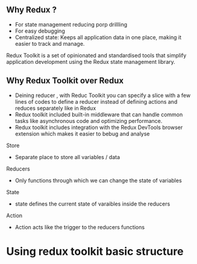 ## Why Redux ?
- For state management reducing porp drillling 
- For easy debugging
- Centralized state: Keeps all application data in one place, making it easier to track and manage.

Redux Toolkit is a set of opinionated and standardised tools that simplify application development using the Redux state management library.


## Why Redux Toolkit over Redux 
- Deining reducer , with Reduc Toolkit you can specify a slice with a few lines of codes to define a reducer instead of defining actions and reduces separately like in Redux 
- Redux toolkit included built-in middleware that can handle common tasks like asynchronous code and optimizing performance.
- Redux toolkit includes integration with the Redux DevTools browser extension which makes it easier to bebug and analyse 


Store 
- Separate place to store all variables / data 

Reducers 
- Only functions through which we can change the state of variables 

State
- state defines the current state of varaibles inside the reducers 

Action 
- Action acts like the trigger to the reducers functions 

# Using redux toolkit basic structure 

